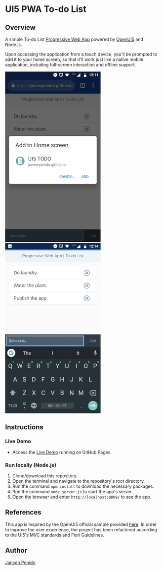 # UI5 PWA To-do List

## Overview
A simple To-do List [Progressive Web App](https://developers.google.com/web/progressive-web-apps/) powered by [OpenUI5](https://openui5.org/) and Node.js.

Upon accessing the application from a touch device, you'll be prompted to add it to your home screen, so that it'll work just like a native mobile application, including full-screen interaction and offline support.

![Add to homescreen prompt](img/screenshot_1.png)
![PWA running on the device](img/screenshot_2.png)

## Instructions

### Live Demo
- Access the [Live Demo](https://jansenpenido.github.io/ui5-pwa-todo-list/webapp/index.html) running on GitHub Pages.

### Run locally (Node.js)
1. Clone/download this repository.
1. Open the terminal and navigate to the repository's root directory.
1. Run the command `npm install` to download the necessary packages.
1. Run the command `node server.js` to start the app's server.
1. Open the browser and enter `http://localhost:8809/` to see the app.

## References
This app is inspired by the OpenUI5 official sample provided [here](https://github.com/SAP/openui5-pwa-sample). 
In order to improve the user experience, the project has been refactored according to the UI5's MVC standards and Fiori Guidelines.

## Author
[Jansen Penido](https://about.me/jansen.penido)